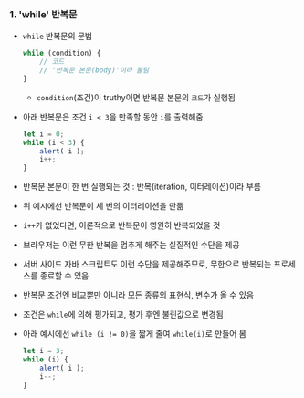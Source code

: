 ### 1. 'while' 반복문
- `while` 반복문의 문법
    ``` javascript
    while (condition) {
        // 코드
        // '반복문 본문(body)'이라 불림
    }
    ```
    - `condition`(조건)이 truthy이면 반복문 본문의 `코드`가 실행됨
- 아래 반복문은 조건 `i < 3`을 만족할 동안 `i`를 출력해줌
    ``` javascript
    let i = 0;
    while (i < 3) {
        alert( i );
        i++;
    }
    ```

- 반복문 본문이 한 번 실행되는 것 : 반복(iteration, 이터레이션)이라 부름
- 위 예시에선 반복문이 세 번의 이터레이션을 만듦
- `i++`가 없었다면, 이론적으로 반복문이 영원히 반복되었을 것
- 브라우저는 이런 무한 반복을 멈추게 해주는 실질적인 수단을 제공
- 서버 사이드 자바 스크립트도 이런 수단을 제공해주므로, 무한으로 반복되는 프로세스를 종료할 수 있음
- 반복문 조건엔 비교뿐만 아니라 모든 종류의 표현식, 변수가 올 수 있음
- 조건은 `while`에 의해 평가되고, 평가 후엔 불린값으로 변경됨
- 아래 예시에선 `while (i != 0)`을 짧게 줄여 `while(i)`로 만들어 봄
    ``` javascript
    let i = 3;
    while (i) {
        alert( i );
        i--;
    }
    ```